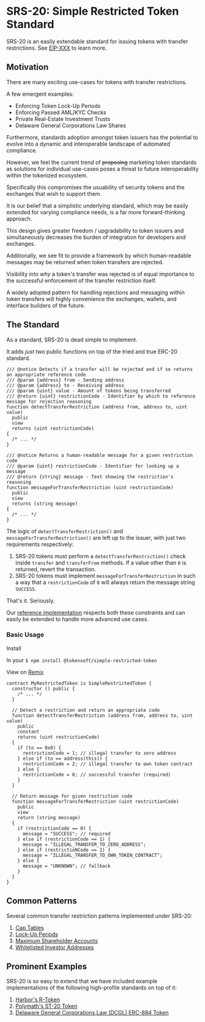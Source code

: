 # SRS-20: Simple Restricted Token Standard

SRS-20 is an easily extendable standard for issuing tokens with transfer restrictions. See [EIP-XXX](#) to learn more.

## Motivation

There are many exciting use-cases for tokens with transfer restrictions.

A few emergent examples:

- Enforcing Token Lock-Up Periods
- Enforcing Passed AML/KYC Checks
- Private Real-Estate Investment Trusts
- Delaware General Corporations Law Shares

Furthermore, standards adoption amongst token issuers has the potential to evolve into a dynamic and interoperable landscape of automated compliance.

However, we feel the current trend of ~~proposing~~ marketing token standards as solutions for individual use-cases poses a threat to future interoperability within the tokenized ecosystem.

Specifically this compromises the usuability of security tokens and the exchanges that wish to support them.

It is our belief that a simplistic underlying standard, which may be easily extended for varying compliance needs, is a far more forward-thinking approach.

This design gives greater freedom / upgradability to token issuers and simultaneously decreases the burden of integration for developers and exchanges.

Additionally, we see fit to provide a framework by which human-readable messages may be returned when token transfers are rejected.

Visibility into _why_ a token's transfer was rejected is of equal importance to the successful enforcement of the transfer restriction itself.

A widely adopted pattern for handling rejections and messaging within token transfers will highly convenience the exchanges, wallets, and interface builders of the future.

## The Standard

As a standard, SRS-20 is dead simple to implement.

It adds _just two_ public functions on top of the tried and true ERC-20 standard.

```solidity
/// @notice Detects if a transfer will be rejected and if so returns an appropriate reference code
/// @param {address} from - Sending address
/// @param {address} to - Receiving address
/// @param {uint} value - Amount of tokens being transferred
/// @return {uint} restrictionCode - Identifier by which to reference message for rejection reasoning
function detectTransferRestriction (address from, address to, uint value)
  public
  view
  returns (uint restrictionCode)
{
  /* ... */
}

/// @notice Returns a human-readable message for a given restriction code
/// @param {uint} restrictionCode - Identifier for looking up a message
/// @return {string} message - Text showing the restriction's reasoning
function messageForTransferRestriction (uint restrictionCode)
  public
  view
  returns (string message)
{
  /* ... */
}
```

The logic of `detectTransferRestriction()` and `messageForTransferRestriction()` are left up to the issuer, with just two requirements respectively:

1.  SRS-20 tokens must perform a `detectTransferRestriction()` check inside `transfer` and `transferFrom` methods. If a value other than `0` is returned, revert the transaction.
2.  SRS-20 tokens must implement `messageForTransferRestriction` in such a way that a `restrictionCode` of `0` will always return the message string `SUCCESS`.

That's it. Seriously.

Our [reference implementation](https://github.com/tokensoft/simple-restricted-token-standard/blob/master/contracts/SimpleRestrictedToken.sol) respects both these constraints and can easily be extended to handle more advanced use cases.

### Basic Usage

Install

In your
`$ npm install @tokensoft/simple-restricted-token`

View on [Remix](#)

```solidity
contract MyRestrictedToken is SimpleRestrictedToken {
  constructor () public {
    /* ... */
  }

  // Detect a restriction and return an appropriate code
  function detectTransferRestriction (address from, address to, uint value)
    public
    constant
    returns (uint restrictionCode)
  {
    if (to == 0x0) {
      restrictionCode = 1; // illegal transfer to zero address
    } else if (to == address(this)) {
      restrictionCode = 2; // illegal transfer to own token contract
    } else {
      restrictionCode = 0; // successful transfer (required)
    }
  }

  // Return message for given restriction code
  function messageForTransferRestriction (uint restrictionCode)
    public
    view
    return (string message)
  {
    if (restrictionCode == 0) {
      message = "SUCCESS"; // required
    } else if (restrictionCode == 1) {
      message = "ILLEGAL_TRANSFER_TO_ZERO_ADDRESS";
    } else if (restrictioNCode == 2) {
      message = "ILLEGAL_TRANSFER_TO_OWN_TOKEN_CONTRACT";
    } else {
      message = "UNKNOWN"; // fallback
    }
  }
}
```

## Common Patterns

Several common transfer restriction patterns implemented under SRS-20:

1.  [Cap Tables](#)
2.  [Lock-Up Periods](#)
3.  [Maximum Shareholder Accounts](#)
4.  [Whitelisted Investor Addresses](#)

## Prominent Examples

SRS-20 is so easy to extend that we have included example implementations of the following high-profile standards on top of it:

1.  [Harbor's R-Token](#)
2.  [Polymath's ST-20 Token](#)
3.  [Delaware General Corporations Law (DCGL) ERC-884 Token](#)

